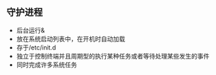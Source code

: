 ## 守护进程

- 后台运行&
- 放在系统启动列表中，在开机时自动加载
- 存于/etc/init.d
- 独立于控制终端并且周期型的执行某种任务或者等待处理某些发生的事件
- 同时完成许多系统任务

